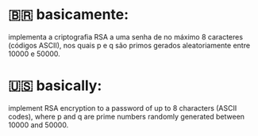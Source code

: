 # 🇧🇷 basicamente:

implementa a criptografia RSA a uma senha de no máximo 8 caracteres (códigos ASCII), nos quais p e q são primos gerados aleatoriamente entre 10000 e 50000.

# 🇺🇸 basically:

implement RSA encryption to a password of up to 8 characters (ASCII codes), where p and q are prime numbers randomly generated between 10000 and 50000.
